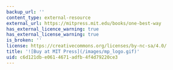 ```yaml
---
backup_url: ''
content_type: external-resource
external_url: https://mitpress.mit.edu/books/one-best-way
has_external_licence_warning: true
has_external_license_warning: true
is_broken: ''
license: https://creativecommons.org/licenses/by-nc-sa/4.0/
title: '![Buy at MIT Press](/images/mp_logo.gif)'
uid: c6d121db-e061-4671-adfb-4f4d79220ce3
---
```

